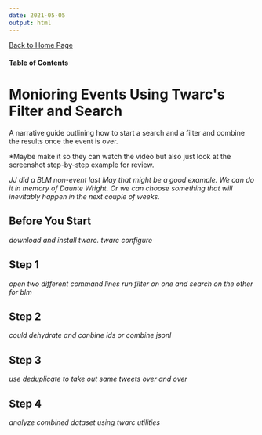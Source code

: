 ```yaml
---
date: 2021-05-05
output: html
---
```


[Back to Home Page](index.md)   

#### Table of Contents


# Monioring Events Using Twarc's Filter and Search 

A narrative guide outlining how to start a search and a filter and combine the results once the event is over. 

*Maybe make it so they can watch the video but also just look at the screenshot step-by-step example for review. 

*JJ did a BLM non-event last May that might be a good example. We can do it in memory of Daunte Wright. Or we can choose something that will inevitably happen in the next couple of weeks.*

## Before You Start
*download and install twarc. twarc configure*

## Step 1
*open two different command lines*
*run filter on one and search on the other for blm*

## Step 2
*could dehydrate and conbine ids*
*or combine jsonl*

## Step 3
*use deduplicate to take out same tweets over and over*

## Step 4
*analyze combined dataset using twarc utilities*
